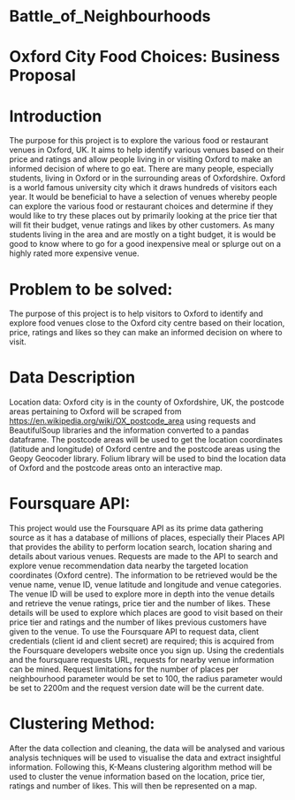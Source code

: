 # Battle_of_Neighbourhoods
# Oxford City Food Choices: Business Proposal

# Introduction
The purpose for this project is to explore the various food or restaurant venues in Oxford, UK. It aims to help identify various venues based on their price and ratings and allow people living in or visiting Oxford to make an informed decision of where to go eat.
There are many people, especially students, living in Oxford or in the surrounding areas of Oxfordshire. Oxford is a world famous university city which it draws hundreds of visitors each year. It would be beneficial to have a selection of venues whereby people can explore the various food or restaurant choices and determine if they would like to try these places out by primarily looking at the price tier that will fit their budget, venue ratings and likes by other customers. As many students living in the area and are mostly on a tight budget, it is would be good to know where to go for a good inexpensive meal or splurge out on a highly rated more expensive venue. 

# Problem to be solved:
The purpose of this project is to help visitors to Oxford to identify and explore food venues close to the Oxford city centre based on their location, price, ratings and likes so they can make an informed decision on where to visit.

# Data Description
Location data:
Oxford city is in the county of Oxfordshire, UK, the postcode areas pertaining to Oxford will be scraped from https://en.wikipedia.org/wiki/OX_postcode_area using requests and BeautifulSoup libraries and the information converted to a pandas dataframe. The postcode areas will be used to get the location coordinates (latitude and longitude) of Oxford centre and the postcode areas using the Geopy Geocoder library. Folium library will be used to bind the location data of Oxford and the postcode areas onto an interactive map.

# Foursquare API: 
This project would use the Foursquare API as its prime data gathering source as it has a database of millions of places, especially their Places API that provides the ability to perform location search, location sharing and details about various venues. Requests are made to the API to search and explore venue recommendation data nearby the targeted location coordinates (Oxford centre). The information to be retrieved would be the venue name, venue ID, venue latitude and longitude and venue categories. The venue ID will be used to explore more in depth into the venue details and retrieve the venue ratings, price tier and the number of likes. These details will be used to explore which places are good to visit based on their price tier and ratings and the number of likes previous customers have given to the venue.
To use the Foursquare API to request data, client credentials (client id and client secret) are required; this is acquired from the Foursquare developers website once you sign up. Using the credentials and the foursquare requests URL, requests for nearby venue information can be mined. Request limitations for the number of places per neighbourhood parameter would be set to 100, the radius parameter would be set to 2200m and the request version date will be the current date.

# Clustering Method:
After the data collection and cleaning, the data will be analysed and various analysis techniques will be used to visualise the data and extract insightful information. Following this, K-Means clustering algorithm method will be used to cluster the venue information based on the location, price tier, ratings and number of likes. This will then be represented on a map.

